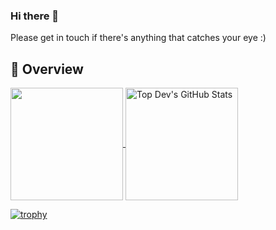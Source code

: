 ### Hi there 👋

Please get in touch if there's anything that catches your eye :)

## 💪 Overview

<p>
  <a href="https://github.com/clageu17/clague17" >
    <img align="center" src="https://github-readme-stats.vercel.app/api/top-langs/?layout=compact&username=clague17&hide=java,html,php,css&theme=cobalt" height="180px"/>
  </a>
  
  <a href="https://github.com/clague17/clague17" >
    <img align="center" src="https://github-readme-stats.vercel.app/api?username=clague17&show_icons=true&line_height=27&count_private=true&theme=cobalt" alt="Top Dev's GitHub Stats" height="180px"/>
  </a>
  
 </p>
 
 <p>
  
  [![trophy](https://github-profile-trophy.vercel.app/?username=clague17&theme=onedark&row=1&&column=7)](https://github.com/ryo-ma/github-profile-trophy)
 </p>
  
<br />
